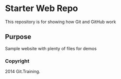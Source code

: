 # Starter Web Repo

This repository is for showing how Git and GitHub work

## Purpose

Sample website with plenty of files for demos

### Copyright

2014 Git.Training.
